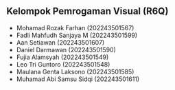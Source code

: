 ## Kelompok Pemrogaman Visual (R6Q)

* Mohamad Rozak Farhan (202243501567)
* Fadli Mahfudh Sanjaya M (202243501599)
* Aan Setiawan (202243501607)
* Daniel Darmawan (202243501590)
* Fujia Alamsyah (202243501549)
* Leo Tri Guntoro (202243501548)
* Maulana Genta Laksono (202243501585)
* Muhamad Abi Samsu Sidqi (202243501611) 
